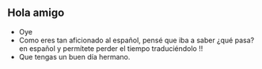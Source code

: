 ##  Hola amigo
- Oye  
- Como eres tan aficionado al español, pensé que iba a saber ¿qué pasa? en español y permítete perder el tiempo traduciéndolo !!  
- Que tengas un buen día hermano.

